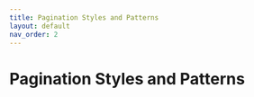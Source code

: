```yaml
---
title: Pagination Styles and Patterns
layout: default
nav_order: 2
---
```


# Pagination Styles and Patterns
